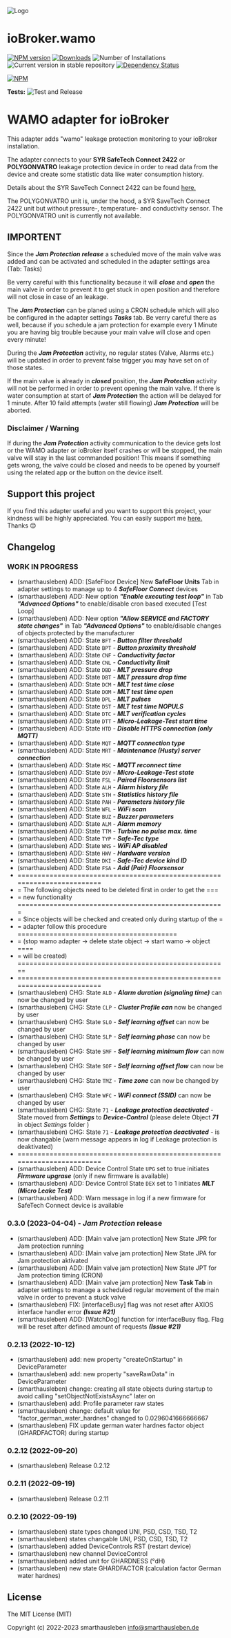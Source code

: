 ![Logo](admin/wamo.png)
# ioBroker.wamo

[![NPM version](https://img.shields.io/npm/v/iobroker.wamo.svg)](https://www.npmjs.com/package/iobroker.wamo)
[![Downloads](https://img.shields.io/npm/dm/iobroker.wamo.svg)](https://www.npmjs.com/package/iobroker.wamo)
![Number of Installations](https://iobroker.live/badges/wamo-installed.svg)
![Current version in stable repository](https://iobroker.live/badges/wamo-stable.svg)
[![Dependency Status](https://img.shields.io/david/smarthausleben/iobroker.wamo.svg)](https://david-dm.org/smarthausleben/iobroker.wamo)

[![NPM](https://nodei.co/npm/iobroker.wamo.png?downloads=true)](https://nodei.co/npm/iobroker.wamo/)

**Tests:** ![Test and Release](https://github.com/smarthausleben/ioBroker.wamo/workflows/Test%20and%20Release/badge.svg)

# WAMO adapter for ioBroker

This adapter adds "wamo" leakage protection monitoring to your ioBroker installation.

The adapter connects to your **SYR SafeTech Connect 2422** or **POLYGONVATRO** leakage protection device in order to read data from the device and create some statistic data like water consumption history.

Details about the SYR SaveTech Connect 2422 can be found [here.](https://www.syr.de/de/Produkte/CB9D9A72-BC51-40CE-840E-73401981A519/SafeTech-Connect)

The POLYGONVATRO unit is, under the hood, a SYR SaveTech Connect 2422 unit but without pressure-, temperature- and conductivity sensor. The POLYGONVATRO unit is currently not available. 

## IMPORTENT
Since the **_Jam Protection release_** a scheduled move of the main valve was added and can be activated and scheduled in the adapter settings area (Tab: Tasks)

Be verry careful with this functionality because it will **_close_** and **_open_** the main valve in order to prevent it to get stuck in open position and therefore will not close in case of an leakage.

The **_Jam Protection_** can be planed using a CRON schedule which will also be configured in the adapter settings **_Tasks_** tab.
Be verry careful there as well, because if you schedule a jam protection for example every 1 Minute you are having big trouble because your main valve will close and open every minute!

During the **_Jam Protection_** activity, no regular states (Valve, Alarms etc.) will be updated in order to prevent false trigger you may have set on of those states.

If the main valve is already in **_closed_** position, the **_Jam Protection_** activity will not be performed in order to prevent opening the main valve.
If there is water consumption at start of **_Jam Protection_** the action will be delayed for 1 minute. After 10 faild attempts (water still flowing)  **_Jam Protection_** will be aborted.

### Disclaimer / Warning
If during the **_Jam Protection_** activity communication to the device gets lost or the WAMO adapter or ioBroker itself crashes or will be stopped, the main valve will stay in the last commanded position! This means if something gets wrong, the valve could be closed and needs to be opened by yourself using the related app or the button on the device itself.

## Support this project
If you find this adapter useful and you want to support this project, your kindness will be highly appreciated. You can easily support me [here.](https://www.paypal.com/paypalme/smarthausleben) Thanks 😊   

## Changelog
<!--
    Placeholder for the next version (at the beginning of the line):
    ### **WORK IN PROGRESS**

* ======================================================================== (max broad of READMR.md page )
-->

### **WORK IN PROGRESS**
* (smarthausleben) ADD: [SafeFloor Device] New **SafeFloor Units** Tab in adapter settings to manage up to 4 **_SafeFloor Connect_** devices
* (smarthausleben) ADD: New option **_"Enable executing test loop"_** in Tab **_"Advanced Options"_** to enable/disable cron based executed [Test Loop]
* (smarthausleben) ADD: New option **_"Allow SERVICE and FACTORY state changes"_** in Tab **_"Advanced Options"_** to enable/disable changes of objects protected by the manufacturer
* (smarthausleben) ADD: State `BFT` - **_Button filter threshold_**
* (smarthausleben) ADD: State `BPT` - **_Button proximity threshold_**
* (smarthausleben) ADD: State `CNF` - **_Conductivity factor_**
* (smarthausleben) ADD: State `CNL` - **_Conductivity limit_**
* (smarthausleben) ADD: State `DBD` - **_MLT pressure drop_**
* (smarthausleben) ADD: State `DBT` - **_MLT pressure drop time_**
* (smarthausleben) ADD: State `DCM` - **_MLT test time close_**
* (smarthausleben) ADD: State `DOM` - **_MLT test time open_**
* (smarthausleben) ADD: State `DPL` - **_MLT pulses_**
* (smarthausleben) ADD: State `DST` - **_MLT test time NOPULS_**
* (smarthausleben) ADD: State `DTC` - **_MLT verification cycles_**
* (smarthausleben) ADD: State `DTT` - **_Micro-Leakage-Test start time_**
* (smarthausleben) ADD: State `HTD` - **_Disable HTTPS connection (only MQTT)_**
* (smarthausleben) ADD: State `MQT` - **_MQTT connection type_**
* (smarthausleben) ADD: State `MRT` - **_Maintenance (Husty) server connection_**
* (smarthausleben) ADD: State `MSC` - **_MQTT reconnect time_**
* (smarthausleben) ADD: State `DSV` - **_Micro-Leakage-Test state_**
* (smarthausleben) ADD: State `FSL` - **_Paired Floorsensors list_**
* (smarthausleben) ADD: State `ALH` - **_Alarm history file_**
* (smarthausleben) ADD: State `STH` - **_Statistics history file_**
* (smarthausleben) ADD: State `PAH` - **_Parameters history file_**
* (smarthausleben) ADD: State `WFL` - **_WiFi scan_**
* (smarthausleben) ADD: State `BUZ` - **_Buzzer parameters_**
* (smarthausleben) ADD: State `ALM` - **_Alarm memory_**
* (smarthausleben) ADD: State `TTM` - **_Turbine no pulse max. time_**
* (smarthausleben) ADD: State `TYP` - **_Safe-Tec type_**
* (smarthausleben) ADD: State `WNS` - **_WiFi AP disabled_**
* (smarthausleben) ADD: State `HWV` - **_Hardware version_**
* (smarthausleben) ADD: State `DKI` - **_Safe-Tec device kind ID_**
* (smarthausleben) ADD: State `FSA` - **_Add (Pair) Floorsensor_**
* ========================================================================
* = The following objects need to be deleted first in order to get the ===
* = new functionality ====================================================
* = Since objects will be checked and created only during startup of the =
* = adapter follow this procedure ========================================
* = (stop wamo adapter -> delete state object -> start wamo -> object ====
* = will be created) =====================================================
* ========================================================================
* (smarthausleben) CHG: State `ALD` - **_Alarm duration (signaling time)_** can now be changed by user
* (smarthausleben) CHG: State `CLP` - **_Cluster Profile can_** now be changed by user
* (smarthausleben) CHG: State `SLO` - **_Self learning offset_** can now be changed by user
* (smarthausleben) CHG: State `SLP` - **_Self learning phase_** can now be changed by user
* (smarthausleben) CHG: State `SMF` - **_Self learning minimum flow_** can now be changed by user
* (smarthausleben) CHG: State `SOF` - **_Self learning offset flow_** can now be changed by user
* (smarthausleben) CHG: State `TMZ` - **_Time zone_** can now be changed by user
* (smarthausleben) CHG: State `WFC` - **_WiFi connect (SSID)_** can now be changed by user
* (smarthausleben) CHG: State `71` - **_Leakage protection deactivated_** - State moved from **_Settings_** to **_Device-Control_** (please delete Object **_71_** in object _Settings_ folder )
* (smarthausleben) CHG: State `71` - **_Leakage protection deactivated_** - is now changable (warn message appears in log if Leakage protection is deaktivated) 
* ========================================================================
* (smarthausleben) ADD: Device Control State `UPG` set to true initiates **_Firmware upgrase_** (only if new firmware is available)
* (smarthausleben) ADD: Device Control State `DEX` set to 1 initiates **_MLT (Micro Leake Test)_**
* (smarthausleben) ADD: Warn message in log if a new firmware for SafeTech Connect device is available 

### 0.3.0 (2023-04-04) - ***Jam Protection*** release
* (smarthausleben) ADD: [Main valve jam protection] New State JPR for Jam protection running 
* (smarthausleben) ADD: [Main valve jam protection] New State JPA for Jam protection aktivated
* (smarthausleben) ADD: [Main valve jam protection] New State JPT for Jam protection timing (CRON)
* (smarthausleben) ADD: [Main valve jam protection] New **Task Tab** in adapter settings to manage a scheduled regular movement of the main valve in order to prevent a stuck valve
* (smarthausleben) FIX: [interfaceBusy] flag was not reset after AXIOS interface handler error **_(Issue #21)_**
* (smarthausleben) ADD: [WatchDog] function for interfaceBusy flag. Flag will be reset after defined amount of requests **_(Issue #21)_**

### 0.2.13 (2022-10-12)
* (smarthausleben) add: new property "createOnStartup" in DeviceParameter
* (smarthausleben) add: new property "saveRawData" in DeviceParameter
* (smarthausleben) change: creating all state objects during startup to avoid calling "setObjectNotExistsAsync" later on
* (smarthausleben) add: Profile parameter raw states
* (smarthausleben) change: default value for "factor_german_water_hardnes" changed to 0.0296041666666667
* (smarthausleben) FIX update german water hardnes factor object (GHARDFACTOR) during startup 

### 0.2.12 (2022-09-20)
* (smarthausleben) Release 0.2.12

### 0.2.11 (2022-09-19)
* (smarthausleben) Release 0.2.11

### 0.2.10 (2022-09-19)
* (smarthausleben) state types changed UNI, PSD, CSD, TSD, T2
* (smarthausleben) states changable UNI, PSD, CSD, TSD, T2
* (smarthausleben) added DeviceControls RST (restart device)
* (smarthausleben) new channel DeviceControl
* (smarthausleben) added unit for GHARDNESS (°dH)
* (smarthausleben) new state GHARDFACTOR (calculation factor German water hardnes)

## License
The MIT License (MIT)

Copyright (c) 2022-2023 smarthausleben <info@smarthausleben.de>